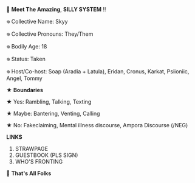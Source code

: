 🎪  __Meet The Amazing__,
 **SILLY SYSTEM** !!

𖦹 Collective Name: Skyy

𖦹 Collective Pronouns: They/Them

𖦹 Bodily Age: 18

𖦹 Status: Taken

𖦹 Host/Co-host: Soap (Aradia + Latula), Eridan, Cronus, Karkat, Psiioniic, Angel, Tommy

★ **Boundaries**

★ Yes: Rambling, Talking, Texting

★ Maybe: Bantering, Venting, Calling

★ No: Fakeclaiming, Mental illness discourse, Ampora Discourse (/NEG)

**LINKS**
1. STRAWPAGE
2. GUESTBOOK (PLS SIGN)
3. WHO'S FRONTING

🎪  __That's All Folks__
